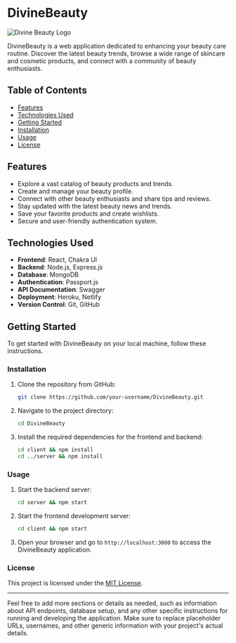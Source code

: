

# DivineBeauty

![Divine Beauty Logo](https://image-links.vercel.app/Images/divine2.jpg)

DivineBeauty is a web application dedicated to enhancing your beauty care routine. Discover the latest beauty trends, browse a wide range of skincare and cosmetic products, and connect with a community of beauty enthusiasts.

## Table of Contents

- [Features](#features)
- [Technologies Used](#technologies-used)
- [Getting Started](#getting-started)
- [Installation](#installation)
- [Usage](#usage)
- [License](#license)

## Features

- Explore a vast catalog of beauty products and trends.
- Create and manage your beauty profile.
- Connect with other beauty enthusiasts and share tips and reviews.
- Stay updated with the latest beauty news and trends.
- Save your favorite products and create wishlists.
- Secure and user-friendly authentication system.

## Technologies Used

- **Frontend**: React, Chakra UI
- **Backend**: Node.js, Express.js
- **Database**: MongoDB
- **Authentication**: Passport.js
- **API Documentation**: Swagger
- **Deployment**: Heroku, Netlify
- **Version Control**: Git, GitHub

## Getting Started

To get started with DivineBeauty on your local machine, follow these instructions.

### Installation

1. Clone the repository from GitHub:

   ```bash
   git clone https://github.com/your-username/DivineBeauty.git
   ```

2. Navigate to the project directory:

   ```bash
   cd DivineBeauty
   ```

3. Install the required dependencies for the frontend and backend:

   ```bash
   cd client && npm install
   cd ../server && npm install
   ```

### Usage

1. Start the backend server:

   ```bash
   cd server && npm start
   ```

2. Start the frontend development server:

   ```bash
   cd client && npm start
   ```

3. Open your browser and go to `http://localhost:3000` to access the DivineBeauty application.

### License

This project is licensed under the [MIT License](LICENSE).

---

Feel free to add more sections or details as needed, such as information about API endpoints, database setup, and any other specific instructions for running and developing the application. Make sure to replace placeholder URLs, usernames, and other generic information with your project's actual details.
